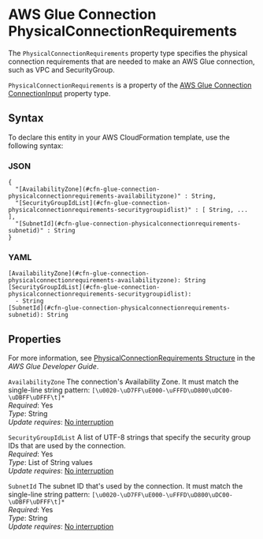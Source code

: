 # AWS Glue Connection PhysicalConnectionRequirements<a name="aws-properties-glue-connection-physicalconnectionrequirements"></a>

<a name="aws-properties-glue-connection-physicalconnectionrequirements-description"></a>The `PhysicalConnectionRequirements` property type specifies the physical connection requirements that are needed to make an AWS Glue connection, such as VPC and SecurityGroup\.

<a name="aws-properties-glue-connection-physicalconnectionrequirements-inheritance"></a> `PhysicalConnectionRequirements` is a property of the [AWS Glue Connection ConnectionInput](aws-properties-glue-connection-connectioninput.md) property type\.

## Syntax<a name="aws-properties-glue-connection-physicalconnectionrequirements-syntax"></a>

To declare this entity in your AWS CloudFormation template, use the following syntax:

### JSON<a name="aws-properties-glue-connection-physicalconnectionrequirements-syntax.json"></a>

```
{
  "[AvailabilityZone](#cfn-glue-connection-physicalconnectionrequirements-availabilityzone)" : String,
  "[SecurityGroupIdList](#cfn-glue-connection-physicalconnectionrequirements-securitygroupidlist)" : [ String, ... ],
  "[SubnetId](#cfn-glue-connection-physicalconnectionrequirements-subnetid)" : String
}
```

### YAML<a name="aws-properties-glue-connection-physicalconnectionrequirements-syntax.yaml"></a>

```
[AvailabilityZone](#cfn-glue-connection-physicalconnectionrequirements-availabilityzone): String
[SecurityGroupIdList](#cfn-glue-connection-physicalconnectionrequirements-securitygroupidlist): 
  - String
[SubnetId](#cfn-glue-connection-physicalconnectionrequirements-subnetid): String
```

## Properties<a name="aws-properties-glue-connection-physicalconnectionrequirements-properties"></a>

For more information, see [PhysicalConnectionRequirements Structure](https://docs.aws.amazon.com/glue/latest/dg/aws-glue-api-catalog-connections.html#aws-glue-api-catalog-connections-PhysicalConnectionRequirements) in the *AWS Glue Developer Guide*\.

`AvailabilityZone`  <a name="cfn-glue-connection-physicalconnectionrequirements-availabilityzone"></a>
The connection's Availability Zone\. It must match the single\-line string pattern: `[\u0020-\uD7FF\uE000-\uFFFD\uD800\uDC00-\uDBFF\uDFFF\t]*`  
 *Required*: Yes  
 *Type*: String  
 *Update requires*: [No interruption](using-cfn-updating-stacks-update-behaviors.md#update-no-interrupt) 

`SecurityGroupIdList`  <a name="cfn-glue-connection-physicalconnectionrequirements-securitygroupidlist"></a>
A list of UTF\-8 strings that specify the security group IDs that are used by the connection\.  
 *Required*: Yes  
 *Type*: List of String values  
 *Update requires*: [No interruption](using-cfn-updating-stacks-update-behaviors.md#update-no-interrupt) 

`SubnetId`  <a name="cfn-glue-connection-physicalconnectionrequirements-subnetid"></a>
The subnet ID that's used by the connection\. It must match the single\-line string pattern: `[\u0020-\uD7FF\uE000-\uFFFD\uD800\uDC00-\uDBFF\uDFFF\t]*`  
 *Required*: Yes  
 *Type*: String  
 *Update requires*: [No interruption](using-cfn-updating-stacks-update-behaviors.md#update-no-interrupt) 